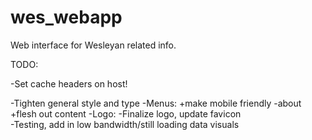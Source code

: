 wes_webapp
==========

Web interface for Wesleyan related info.

TODO:

-Set cache headers on host!

-Tighten general style and type 
-Menus:
	+make mobile friendly
-about
	+flesh out content
-Logo:
	-Finalize logo, update favicon	
-Testing, add in low bandwidth/still loading data visuals 